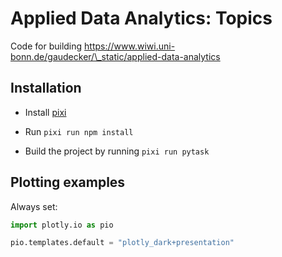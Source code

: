 # Applied Data Analytics: Topics

Code for building https://www.wiwi.uni-bonn.de/gaudecker/\_static/applied-data-analytics

## Installation

- Install [pixi](https://pixi.sh/latest/#installation)

- Run `pixi run npm install`

- Build the project by running `pixi run pytask`

## Plotting examples

Always set:

```python
import plotly.io as pio

pio.templates.default = "plotly_dark+presentation"
```
